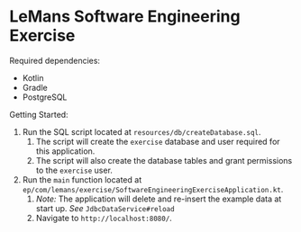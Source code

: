 # LeMans Software Engineering Exercise

Required dependencies:
- Kotlin
- Gradle
- PostgreSQL

Getting Started:
1. Run the SQL script located at `resources/db/createDatabase.sql`.
   1. The script will create the `exercise` database and user required for this application.
   2. The script will also create the database tables and grant permissions to the `exercise` user.
2. Run the `main` function located at `ep/com/lemans/exercise/SoftwareEngineeringExerciseApplication.kt`.
   1. *Note:* The application will delete and re-insert the example data at start up. *See* `JdbcDataService#reload`
   2. Navigate to `http://localhost:8080/`.
